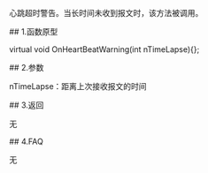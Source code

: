 <p>心跳超时警告。当长时间未收到报文时，该方法被调用。</p>
<span class="anchor" id="ca78cd7f-f12e-44b9-8114-3e8f5aa795e4"></span>
## 1.函数原型
<p>virtual void OnHeartBeatWarning(int nTimeLapse){};</p>
<span class="anchor" id="22ad95e4-22e5-41c7-a519-4eb59ce8530c"></span>
## 2.参数
<p>nTimeLapse：距离上次接收报文的时间</p>
<span class="anchor" id="57e76a2e-f4aa-4197-8e51-6b0c5cf07edc"></span>
## 3.返回
<p>无</p>
<span class="anchor" id="4dfff0c2-f6e6-4089-b16e-cbfcab8146e6"></span>
## 4.FAQ
<p>无</p>
